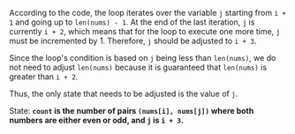 According to the code, the loop iterates over the variable `j` starting from `i + 1` and going up to `len(nums) - 1`. At the end of the last iteration, `j` is currently `i + 2`, which means that for the loop to execute one more time, `j` must be incremented by 1. Therefore, `j` should be adjusted to `i + 3`.

Since the loop's condition is based on `j` being less than `len(nums)`, we do not need to adjust `len(nums)` because it is guaranteed that `len(nums)` is greater than `i + 2`. 

Thus, the only state that needs to be adjusted is the value of `j`.

State: **`count` is the number of pairs `(nums[i], nums[j])` where both numbers are either even or odd, and `j` is `i + 3`.**